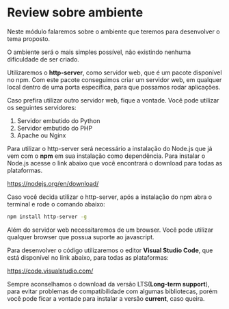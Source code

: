 # Review sobre ambiente

Neste módulo falaremos sobre o ambiente que teremos para desenvolver o tema proposto.

O ambiente será o mais simples possível, não existindo nenhuma dificuldade de ser criado.

Utilizaremos o **http-server**, como servidor web, que é um pacote disponível no npm. Com este pacote conseguimos criar um servidor web, em qualquer local dentro de uma porta específica, para que possamos rodar aplicações.

Caso prefira utilizar outro servidor web, fique a vontade. Você pode utilizar os seguintes servidores:

1. Servidor embutido do Python
2. Servidor embutido do PHP
3. Apache ou Nginx

Para utilizar o http-server será necessário a instalação do Node.js que já vem com o **npm** em sua instalação como dependência. Para instalar o Node.js acesse o link abaixo que você encontrará o download para todas as plataformas.

<https://nodejs.org/en/download/>

Caso você decida utilizar o http-server, após a instalação do npm abra o terminal e rode o comando abaixo:

```sh
npm install http-server -g
```

Além do servidor web necessitaremos de um browser. Você pode utilizar qualquer browser que possua suporte ao javascript.

Para desenvolver o código utilizaremos o editor **Visual Studio Code**, que está disponível no link abaixo, para todas as plataformas:

<https://code.visualstudio.com/>

Sempre aconselhamos o download da versão LTS(**Long-term support**), para evitar problemas de compatibilidade com algumas bibliotecas, porém você pode ficar a vontade para instalar a versão **current**, caso queira.

